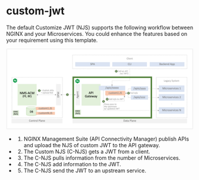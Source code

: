 # custom-jwt

The default Customize JWT (NJS) supports the following workflow between NGINX and your Microservices. You could enhance the features based on your requirement using this template.

![](./docs/img/byop-custom-jwt.png)

- 1. NGINX Management Suite (API Connectivity Manager) publish APIs and upload the NJS of custom JWT to the API gateway.
- 2. The Custom NJS (C-NJS) gets a JWT from a client.
- 3. The C-NJS pulls information from the number of Microservices.
- 4. The C-NJS add information to the JWT.
- 5. The C-NJS send the JWT to an upstream service.
